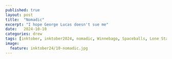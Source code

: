 ```yaml
---
published: true
layout: post
title:  "Nomadic"
excerpt: "I hope George Lucas doesn't sue me"
date:   2024-10-10
categories: drew
tags: [inktober, inktober2024, nomadic, Winnebago, Spaceballs, Lone Star, space, spaceship]
image:
  feature: inktober24/10-nomadic.jpg
---
```


